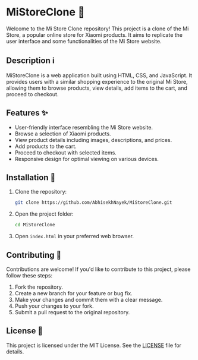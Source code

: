 # MiStoreClone 📱

Welcome to the Mi Store Clone repository! This project is a clone of the Mi Store, a popular online store for Xiaomi products. It aims to replicate the user interface and some functionalities of the Mi Store website.

## Description ℹ️

MiStoreClone is a web application built using HTML, CSS, and JavaScript. It provides users with a similar shopping experience to the original Mi Store, allowing them to browse products, view details, add items to the cart, and proceed to checkout.

## Features ✨

- User-friendly interface resembling the Mi Store website.
- Browse a selection of Xiaomi products.
- View product details including images, descriptions, and prices.
- Add products to the cart.
- Proceed to checkout with selected items.
- Responsive design for optimal viewing on various devices.

## Installation 🚀

1. Clone the repository:

   ```bash
   git clone https://github.com/AbhisekhNayek/MiStoreClone.git
   ```

2. Open the project folder:

   ```bash
   cd MiStoreClone
   ```

3. Open `index.html` in your preferred web browser.

## Contributing 🤝

Contributions are welcome! If you'd like to contribute to this project, please follow these steps:

1. Fork the repository.
2. Create a new branch for your feature or bug fix.
3. Make your changes and commit them with a clear message.
4. Push your changes to your fork.
5. Submit a pull request to the original repository.

## License 📄

This project is licensed under the MIT License. See the [LICENSE](LICENSE) file for details.
